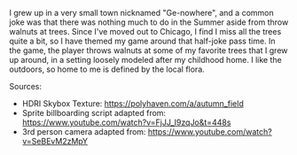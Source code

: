 I grew up in a very small town nicknamed "Ge-nowhere", and a common joke was that there was nothing much to do in the Summer aside from throw walnuts at trees. Since I've moved out to Chicago, I find I miss all the trees quite a bit, so I have themed my game around that half-joke pass time. In the game, the player throws walnuts at some of my favorite trees that I grew up around, in a setting loosely modeled after my childhood home. I like the outdoors, so home to me is defined by the local flora. 


Sources: 
* HDRI Skybox Texture: https://polyhaven.com/a/autumn_field
* Sprite billboarding script adapted from: https://www.youtube.com/watch?v=FjJJ_I9zqJo&t=448s
* 3rd person camera adapted from: https://www.youtube.com/watch?v=SeBEvM2zMpY